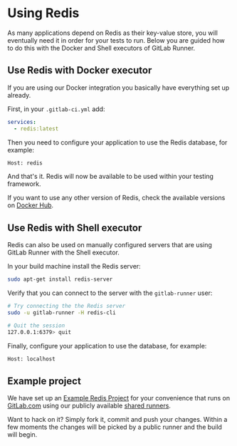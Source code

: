 # Using Redis

As many applications depend on Redis as their key-value store, you will
eventually need it in order for your tests to run. Below you are guided how to
do this with the Docker and Shell executors of GitLab Runner.

## Use Redis with Docker executor

If you are using our Docker integration you basically have everything set up
already.

First, in your `.gitlab-ci.yml` add:

```yaml
services:
  - redis:latest
```

Then you need to configure your application to use the Redis database, for
example:

```bash
Host: redis
```

And that's it. Redis will now be available to be used within your testing
framework.

If you want to use any other version of Redis, check the available versions
on [Docker Hub](https://hub.docker.com/_/redis/).

## Use Redis with Shell executor

Redis can also be used on manually configured servers that are using GitLab
Runner with the Shell executor.

In your build machine install the Redis server:

```bash
sudo apt-get install redis-server
```

Verify that you can connect to the server with the `gitlab-runner` user:

```bash
# Try connecting the the Redis server
sudo -u gitlab-runner -H redis-cli

# Quit the session
127.0.0.1:6379> quit
```

Finally, configure your application to use the database, for example:

```bash
Host: localhost
```

## Example project

We have set up an [Example Redis Project][redis-example-repo] for your convenience
that runs on [GitLab.com](https://gitlab.com) using our publicly available
[shared runners](../runners/README.md).

Want to hack on it? Simply fork it, commit and push  your changes. Within a few
moments the changes will be picked by a public runner and the build will begin.

[redis-example-repo]: https://gitlab.com/gitlab-examples/redis
